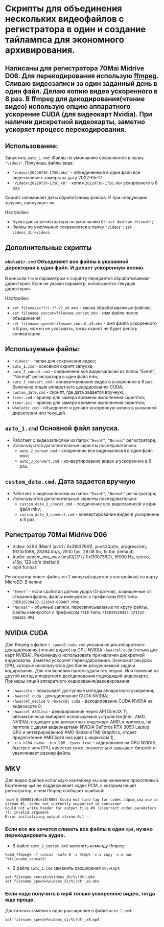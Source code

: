 ﻿# Скрипты для объединения нескольких видеофайлов с регистратора в один и создание тайлампса для экономного архивирования.
Написаны для регистратора 70Mai Midrive D06.
Для перекодирования использую [ffmpeg](https://www.ffmpeg.org/download.html).
Сливаю видеозаписи за один заданный день в один файл. Делаю копию видео ускоренного в 8 раз.
В ffmpeg для декодирования(чтение видео) использую опцию аппаратного ускорение CUDA (для видеокарт Nvidia).
При наличии дискретной видеокарты, заметно ускоряет процесс перекодирования.
---
## Использование:
Запустить `auto_1.cmd`.
Файлы по умолчанию сохраняются в папку `"videos"`.
Получишь файлы вида:
- `"videos\20220730-1750.mkv"` - объединенные в один файл все видеозаписи с камеры за дату 2022-05-17
- `"videos\20220730-1750_x8"` - копия `20220730-1750.mkv` ускоренного в 8 раз

Скрипт запоминает даты обработанных файлов. И при следующем запуске, пропускает их.
    
Настройки:
- Буква диска регистратора по умолчанию `D:`:
`set dashcam_drive=D:`;
- Файлы по умолчанию сохраняются в папку `"videos"`:
`set videos_dir=videos`.

## Дополнительные скрипты
### `wholedir.cmd` Объединяет все файлы в указанной директории в один файл. И делает ускоренную копию.
В консоли 1-ым параметром к скрипту передается обрабатываемая директория.
Если не указан параметр, используется текущая директория.

Настройки:
- `set filemask=????-??-??_x8.mkv` - маска обрабатываемых файлов;
- `set filename_concat=filename_concat.mkv` - имя файла после объединения;
- `set filename_speed=filename_concat_x8.mkv` - имя файла ускоренного в 8 раз, можно не указывать, тогда скрипт не будет делать конвертацию.

## Используемые файлы:
- `"videos"` - папка для сохранения видео; 
- `auto_1.cmd` - основной скрипт запуска;
- `auto_2_concat.cmd` - соединение все видеозаписей из папок "Event", "Normal" регистратора в один файл mkv;
- `auto_3_convert.cmd` - конвертирование видео в ускоренное в 8 раз. Включена опция аппаратного декодирования CUDA;  
- `custom_date.cmd` - скрипт, где дата задается вручную;
- `timer.cmd` - врапер для замера времени выполнения скриптов;
- `timer.ps1` - врапер для замера времени выполнения скриптов;
- `wholedir.cmd` - объединяет и делают ускоренную копию в указанной директории или текущей.

## `auto_1.cmd` Оcновной файл запуска.

 - Работает с видеозаписями из папок `"Event"`, `"Normal"` регистратора;
 - Используются дополнительные скрипты последовательно:
   - `auto_2_concat.cmd` - соединение все видеозаписей в один файл mkv;
   - `auto_3_convert.cmd` - конвертирование видео в ускоренное в 8 раз.


##  `custom_date.cmd`. Дата задается вручную 

- Работает с видеозаписями из папок `"Event"`, `"Normal"` регистратора;
- Используются дополнительные скрипты последовательно:
  - `custom_date_2_concat.cmd` - соединение все видеозаписей в один файл mkv;
  - `custom_date_3_convert.cmd` - конвертирование видео в ускоренное в 8 раз.

## Регистратор 70Mai Midrive D06
- Video: h264 (Main) (avc1 / 0x31637661), yuv420p(tv, progressive), 1920x1088, 28394 kb/s, 29.10 fps, 29.08 tbr, 1k tbn (default)
- Audio: adpcm_ima_wav (ms[0][17] / 0x1100736D), 16000 Hz, stereo, s16p, 128 kb/s (default)
- mp4 format

Регистратор пишет файлы по 2 минуты(задается в настройках) на карту MicroSD.
В папки:
- `"Event"` - если сработал датчик удара (G-датчик), защищенные от стирания файлы,
файлы именуются с префиксом `EMER` типа: `EMER20220422-121643-000487.MP4`;
- `"Normal"` - обычные записи, перезаписываемые по кругу файлы, 
файлы именуются с префиксом `FILE` типа: `FILE20220422-121242-000485.MP4`.

## NVIDIA CUDA
Для ffmpeg в файле `t_speed8_cuda.cmd` указана опция аппаратного декодирования (чтение видео) на GPU NVIDIA
`-hwaccel cuda` (только для карт NVIDIA).
Рекомендую использовать при наличии дискретной видеокарты. Заметно ускоряет перекодирование. 
Экономит ресурсы CPU, которые используются для более ресурсоемкой задачи кодирования. 
Для отключения просто удали эту опцию. Или поменяй на другой метод аппаратного декодирования подходящий видеокарте.
Примеры опций аппаратного кодирования/декодирования:
- `-hwaccels` - показывает доступные методы аппаратного ускорения;
- `-hwaccel cuda` - декодирование CUDA NVIDIA;
- `-hwaccel_device 0 -hwaccel cuda` - декодирование CUDA NVIDIA на видеокарте 0;
- `-hwaccel d3d11va` - декодирование через API DirectX 11, автоматически выбирает используемое устройство(Intel, AMD, NVIDIA);
подходит для дискретных видеокарт AMD, к примеру, на лаптопе с двумя видеокартами NVIDIA GeForce RTX 3050 Laptop GPU и интегрированной AMD Radeon(TM) Graphics, отдает предпочтение AMD(хотя она идет с индексом 1),
- `-c:v h264_nvenc -b:v 20M -2pass true` - кодирование на GPU NVIDIA, быстрее чем CPU, качество хуже, значительно завышает битрейт и увеличивает размер файла.

## MKV
Для видео файлов использую контейнер `mkv` как наименее прихотливый.
Контейнер `mp4` не поддерживает кодек PCM, c которым пишет регистратор, о чем ffmpeg сообщает ошибкой:
```
[mp4 @ 000001e0ce35f680] Could not find tag for codec adpcm_ima_wav in stream #1, codec not currently supported in container
Could not write header for output file #0 (incorrect codec parameters ?): Invalid argument
Error initializing output stream 0:1 --
```

### Если все же хочется сливать все файлы в один `mp4`, нужно перекодировать аудио.

- В файле `auto_2_concat.cmd` заменить команду ffmpeg:
```
%cmd_ffmpeg% -f concat -safe 0 -i %tmp% -c:v copy -c:a aac "%filename_concat%"
```

- В файле `auto_1.cmd` заменить расширения `mkv`->`mp4`:
```
set filename_concat=%videos_dir%\!dt!.mkv
set filename_speed=%videos_dir%\!dt!_x8.mkv
```

### Если надо получить в mp4 только ускоренное видео, тогда еще проще.
Достаточно заменить одно расширение в файле `auto_1.cmd`:
```
set filename_speed=%videos_dir%\!dt!_x8.mp4
```